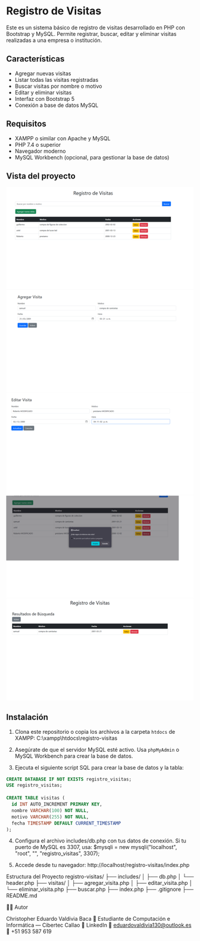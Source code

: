 # Registro de Visitas

Este es un sistema básico de registro de visitas desarrollado en PHP con Bootstrap y MySQL. Permite registrar, buscar, editar y eliminar visitas realizadas a una empresa o institución.

## Características

- Agregar nuevas visitas
- Listar todas las visitas registradas
- Buscar visitas por nombre o motivo
- Editar y eliminar visitas
- Interfaz con Bootstrap 5
- Conexión a base de datos MySQL

## Requisitos

- XAMPP o similar con Apache y MySQL
- PHP 7.4 o superior
- Navegador moderno
- MySQL Workbench (opcional, para gestionar la base de datos)

## Vista del proyecto

![Registro](assets/registro.png)
![Agregar Visita](assets/agregar_visita.png)
![Editar Visita](assets/editar_visita.png)
![Eliminar Visita](assets/eliminar_visita.png)
![Buscar Visita](assets/busqueda_visita.png)



## Instalación

1. Clona este repositorio o copia los archivos a la carpeta `htdocs` de XAMPP:
C:\xampp\htdocs\registro-visitas

2. Asegúrate de que el servidor MySQL esté activo. Usa `phpMyAdmin` o MySQL Workbench para crear la base de datos.

3. Ejecuta el siguiente script SQL para crear la base de datos y la tabla:

```sql
CREATE DATABASE IF NOT EXISTS registro_visitas;
USE registro_visitas;

CREATE TABLE visitas (
  id INT AUTO_INCREMENT PRIMARY KEY,
  nombre VARCHAR(100) NOT NULL,
  motivo VARCHAR(255) NOT NULL,
  fecha TIMESTAMP DEFAULT CURRENT_TIMESTAMP
);
```
4. Configura el archivo includes/db.php con tus datos de conexión. Si tu puerto de MySQL es 3307, usa:
$mysqli = new mysqli("localhost", "root", "", "registro_visitas", 3307);

5. Accede desde tu navegador:
http://localhost/registro-visitas/index.php

Estructura del Proyecto
registro-visitas/
├── includes/
│   ├── db.php
│   └── header.php
├── visitas/
│   ├── agregar_visita.php
│   ├── editar_visita.php
│   └── eliminar_visita.php
├── buscar.php
├── index.php
├── .gitignore
├── README.md

👨‍💻 Autor

Christopher Eduardo Valdivia Baca
📍 Estudiante de Computación e Informática — Cibertec Callao
🔗 LinkedIn
📧 eduardovaldivia130@outlook.es
📱 +51 953 587 619
